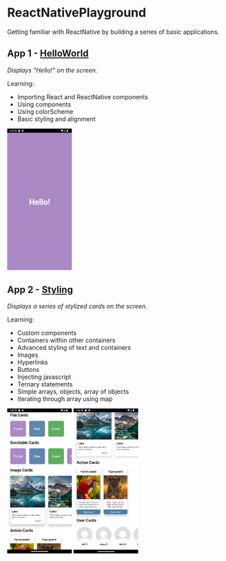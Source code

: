 # ReactNativePlayground
Getting familiar with ReactNative by building a series of basic applications.

## App 1 - [HelloWorld](App01.tsx)

*Displays "Hello!" on the screen.*

Learning:
* Importing React and ReactNative components
* Using components
* Using colorScheme
* Basic styling and alignment

<img src="screenshots\app1.png" width="150">


## App 2 - [Styling](App02.tsx)
*Displays a series of stylized cards on the screen.*

Learning:
* Custom components
* Containers within other containers
* Advanced styling of text and containers
* Images
* Hyperlinks
* Buttons
* Injecting javascript
* Ternary statements
* Simple arrays, objects, array of objects
* Iterating through array using map

<p float="left">
    <img src="screenshots\app2-1.png" width="150">
    <img src="screenshots\app2-2.png" width="150">
</p>
